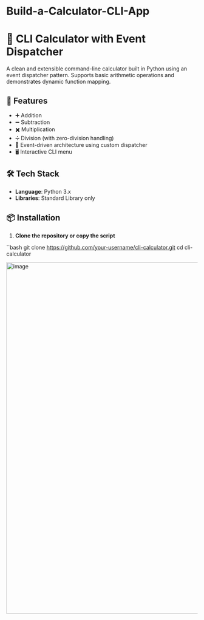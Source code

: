 # Build-a-Calculator-CLI-App

# 🧮 CLI Calculator with Event Dispatcher

A clean and extensible command-line calculator built in Python using an event dispatcher pattern. Supports basic arithmetic operations and demonstrates dynamic function mapping.

## 🚀 Features

- ➕ Addition
- ➖ Subtraction
- ✖️ Multiplication
- ➗ Division (with zero-division handling)
- 🧠 Event-driven architecture using custom dispatcher
- 🖥️ Interactive CLI menu

## 🛠️ Tech Stack

- **Language**: Python 3.x
- **Libraries**: Standard Library only

## 📦 Installation

1. **Clone the repository or copy the script**

``bash
git clone https://github.com/your-username/cli-calculator.git
cd cli-calculator


<img width="1734" height="926" alt="image" src="https://github.com/user-attachments/assets/e2ec77ac-3c14-46fa-8e5e-dd1fbd58205e" />


